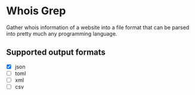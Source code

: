 # Whois Grep

Gather whois information of a website into a file format that
can be parsed into pretty much any programming language.

## Supported output formats

- [x] json
- [ ] toml
- [ ] xml
- [ ] csv
